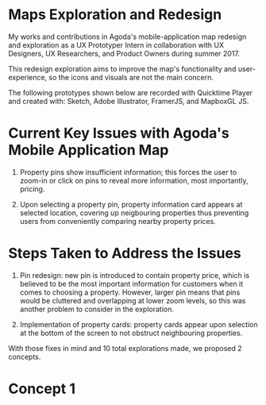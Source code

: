 # Maps Exploration and Redesign
My works and contributions in Agoda's mobile-application map redesign and exploration as a UX Prototyper Intern in collaboration with UX Designers, UX Researchers, and Product Owners during summer 2017.

This redesign exploration aims to improve the map's functionality and user-experience, so the icons and visuals are not the main concern.

The following prototypes shown below are recorded with Quicktime Player and created with: Sketch, Adobe Illustrator, FramerJS, and MapboxGL JS.

# Current Key Issues with Agoda's Mobile Application Map
1. Property pins show insufficient information; this forces the user to zoom-in or click on pins to reveal more information, most importantly, pricing.

2. Upon selecting a property pin, property information card appears at selected location, covering up neigbouring properties thus preventing users from conveniently comparing nearby property prices.

# Steps Taken to Address the Issues
1. Pin redesign: new pin is introduced to contain property price, which is believed to be the most important information for customers when it comes to choosing a property. However, larger pin means that pins would be cluttered and overlapping at lower zoom levels, so this was another problem to consider in the exploration.

2. Implementation of property cards: property cards appear upon selection at the bottom of the screen to not obstruct neighbouring properties.

With those fixes in mind and 10 total explorations made, we proposed 2 concepts. 

# Concept 1

